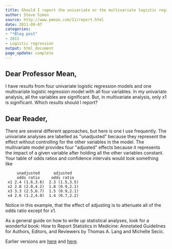 ```yaml
---
title: Should I report the univariate or the multivariate logistic regression analysis?
author: Steve Simon
source: http://www.pmean.com/11/report.html
date: 2011-09-07
categories:
- "*Blog post"
- 2011
- Logistic regression
output: html_document
page_update: complete
---
```


## Dear Professor Mean,

I have results from four univariate logistic regression models and one multivariate logistic regression model with all four variables. In my univariate analysis, all the variables are significant. But, in multivariate analysis, only x1 is significant. Which results should I report?

<!---More--->

## Dear Reader,

There are several different approaches, but here is one I use frequently. The univariate analyses are labelled as "unadjusted" because they represent the effect without controlling for the other variables in the model. The multivariate model provides four "adjusted" effects because it represents the impact of a given variable after holding all the other variables constant. Your table of odds ratios and confidence intervals would look something like

```{}
     unadjusted      adjusted
     odds ratio     odds ratio
 x1 2.4 (1.6,3.6)  2.3 (1.5,3.5)
 x2 2.8 (2.0,4.2)  1.8 (0.9,2.1)
 x3 3.3 (2.5,6.7)  1.5 (0.9,2.1)
 x4 2.6 (1.2,4.0)  1.4 (0.7,2.2)
```

Notice in this example, that the effect of adjusting is to attenuate all of the odds ratio except for x1.

As a general guide on how to write up statistical analyses, look for a wonderful book: How to Report Statistics in Medicine: Annotated Guidelines for Authors, Editors, and Reviewers by Thomas A. Lang and Michelle Secic.

Earlier versions are [here][sim1] and [here][sim2].

[sim1]: http://www.pmean.com/11/report.html
[sim2]: http://new.pmean.com/univariate-or-multivariate/
